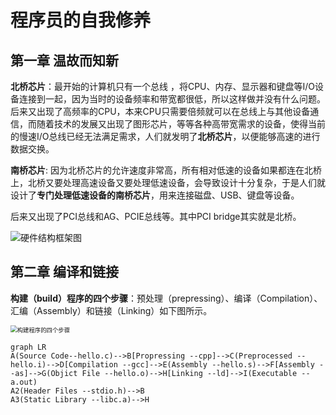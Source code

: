 # 程序员的自我修养

## 第一章 温故而知新

**北桥芯片**：最开始的计算机只有一个总线 ，将CPU、内存、显示器和键盘等I/O设备连接到一起，因为当时的设备频率和带宽都很低，所以这样做并没有什么问题。后来又出现了高频率的CPU，本来CPU只需要倍频就可以在总线上与其他设备通信，而随着技术的发展又出现了图形芯片，等等各种高带宽需求的设备，使得当前的慢速I/O总线已经无法满足需求，人们就发明了**北桥芯片**，以便能够高速的进行数据交换。

**南桥芯片**: 因为北桥芯片的允许速度非常高，所有相对低速的设备如果都连在北桥 上，北桥又要处理高速设备又要处理低速设备，会导致设计十分复杂，于是人们就设计了**专门处理低速设备的南桥芯片**，用来连接磁盘、USB、键盘等设备。

后来又出现了PCI总线和AG、PCIE总线等。其中PCI bridge其实就是北桥。

![硬件结构框架图](C:\Users\WaitingForWind\OneDrive\学习相关\研究生\学习笔记\image-20220407105133741.png)



















## 第二章 编译和链接

**构建（build）程序的四个步骤**：预处理（prepressing）、编译（Compilation）、汇编（Assembly）和链接（Linking）如下图所示。



<img src="C:\Users\WaitingForWind\OneDrive\学习相关\研究生\学习笔记\image-20220407141544117.png" alt="构建程序的四个步骤" style="zoom: 67%;" />



```mermaid
graph LR
A(Source Code--hello.c)-->B[Propressing --cpp]-->C(Preprocessed --hello.i)-->D[Compilation --gcc]-->E(Assembly --hello.s)-->F[Assembly --as]-->G(Objict File --hello.o)-->H[Linking --ld]-->I(Executable --a.out)
A2(Header Files --stdio.h)-->B
A3(Static Library --libc.a)-->H
```





